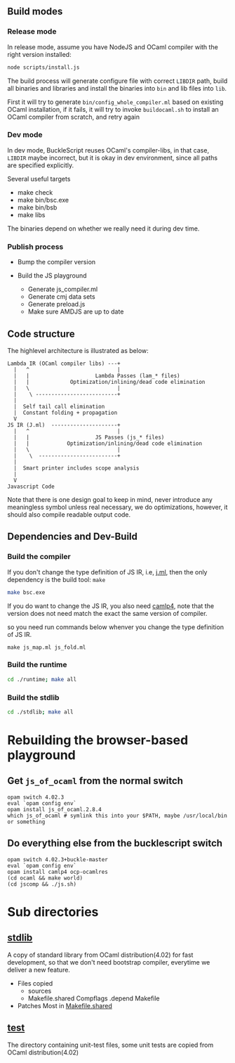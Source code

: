 ## Build modes

### Release mode

In release mode, assume you have NodeJS and
OCaml compiler  with the right version installed:

```sh
node scripts/install.js
```

The build process will generate configure file with correct `LIBDIR` path,
build all binaries and libraries and
install the binaries into `bin` and lib files into `lib`.

First it will try to generate `bin/config_whole_compiler.ml` based on existing
OCaml installation, if it fails, it will try to invoke `buildocaml.sh` to
install an OCaml compiler from scratch, and retry again


### Dev mode

In dev mode, BuckleScript reuses OCaml's compiler-libs, in that case, `LIBDIR`
maybe incorrect, but it is okay in dev environment, since all paths are specified
explicitly.

Several useful targets

- make check
- make bin/bsc.exe
- make bin/bsb
- make libs

The binaries depend on whether we really need it during dev time.
### Publish process

- Bump the compiler version

- Build the JS playground
  * Generate js_compiler.ml
  * Generate cmj data sets
  * Generate preload.js
  * Make sure AMDJS are up to date




## Code structure

The highlevel architecture is illustrated as below:

```
Lambda IR (OCaml compiler libs) ---+
  |   ^                            |
  |   |                     Lambda Passes (lam_* files)
  |   |             Optimization/inlining/dead code elimination
  |   \                            |
  |    \ --------------------------+
  |
  |  Self tail call elimination
  |  Constant folding + propagation
  V
JS IR (J.ml)  ---------------------+
  |   ^                            |
  |   |                     JS Passes (js_* files)
  |   |            Optimization/inlining/dead code elimination
  |   \                            |
  |    \  -------------------------+
  |
  |  Smart printer includes scope analysis
  |
  V
Javascript Code
```

Note that there is one design goal to keep in mind, never introduce
any meaningless symbol unless real necessary, we do optimizations,
however, it should also compile readable output code.


## Dependencies and Dev-Build


### Build the compiler

If you don't change the type definition of JS IR, i.e, [j.ml](./j.ml),
then the only dependency is the build tool:
`make`

```sh
make bsc.exe
```



If you do want to change the JS IR, you also need
[camlp4](https://github.com/ocaml/camlp4), note that the version does
not need match the exact the same version of compiler.

so you need run commands below whenver you  change the type definition
of  JS IR.

```
make js_map.ml js_fold.ml
```
### Build the runtime

```sh
cd ./runtime; make all
```

### Build the stdlib

```sh
cd ./stdlib; make all
```

# Rebuilding the browser-based playground

## Get `js_of_ocaml` from the normal switch

```
opam switch 4.02.3
eval `opam config env`
opam install js_of_ocaml.2.8.4
which js_of_ocaml # symlink this into your $PATH, maybe /usr/local/bin or something
```

## Do everything else from the bucklescript switch

```
opam switch 4.02.3+buckle-master
eval `opam config env`
opam install camlp4 ocp-ocamlres
(cd ocaml && make world)
(cd jscomp && ./js.sh)
```

# Sub directories

## [stdlib](./stdlib)

A copy of standard library from OCaml distribution(4.02) for fast development,
so that we don't need bootstrap compiler, everytime we deliver a new feature.

- Files copied
  - sources
  - Makefile.shared Compflags .depend Makefile
- Patches
  Most in [Makefile.shared](./stdlib/Makefile.shared)


## [test](./test)

The directory containing unit-test files, some unit tests are copied from OCaml distribution(4.02)
